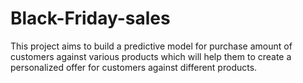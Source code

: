 # Black-Friday-sales
This project aims to build a predictive model for purchase amount of customers against various products which will help them to create a personalized offer for customers against different products.
